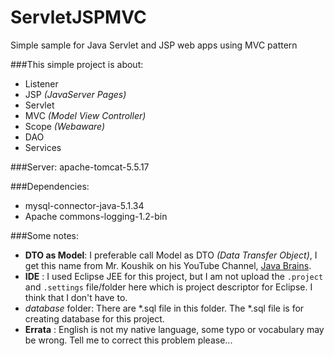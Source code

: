 ServletJSPMVC
=============

Simple sample for Java Servlet and JSP web apps using MVC pattern

###This simple project is about:
- Listener
- JSP _(JavaServer Pages)_
- Servlet
- MVC _(Model View Controller)_
- Scope _(Webaware)_
- DAO
- Services

###Server:
apache-tomcat-5.5.17

###Dependencies:
- mysql-connector-java-5.1.34
- Apache commons-logging-1.2-bin

###Some notes:
- __DTO as Model__: I preferable call Model as DTO _(Data Transfer Object)_, I get this name from Mr. Koushik on his YouTube Channel, [Java Brains](https://www.youtube.com/user/koushks "Java Brains").
- __IDE__ : I used Eclipse JEE for this project, but I am not upload the ```.project``` and ```.settings``` file/folder here which is project descriptor for Eclipse. I think that I don't have to.
- _database_ folder: There are *.sql file in this folder. The *.sql file is for creating database for this project.
- __Errata__ : English is not my native language, some typo or vocabulary may be wrong. Tell me to correct this problem please...
